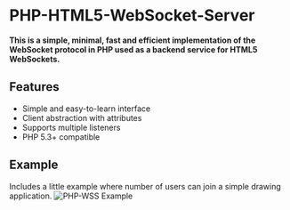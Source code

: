 PHP-HTML5-WebSocket-Server
==========================

**This is a simple, minimal, fast and efficient implementation of the WebSocket protocol in PHP used as a backend service for HTML5 WebSockets.**

Features
--------
* Simple and easy-to-learn interface
* Client abstraction with attributes
* Supports multiple listeners
* PHP 5.3+ compatible


Example
-------
Includes a little example where number of users can join a simple drawing application.
![PHP-WSS Example](http://dl.dropbox.com/u/8855759/php-wss/draw.png)
